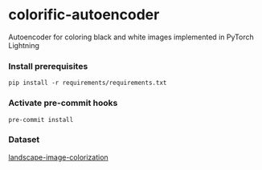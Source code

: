 # colorific-autoencoder
Autoencoder for coloring black and white images implemented in PyTorch Lightning

### Install prerequisites
```shell
pip install -r requirements/requirements.txt
```

### Activate pre-commit hooks
```shell
pre-commit install
```

### Dataset

[landscape-image-colorization](https://www.kaggle.com/datasets/theblackmamba31/landscape-image-colorization/code?datasetId=1036526&sortBy=voteCount)
